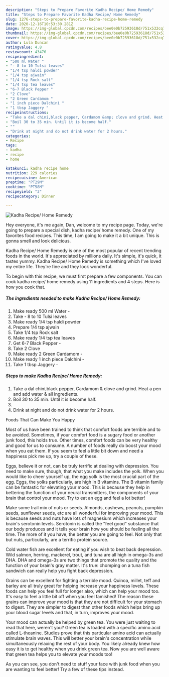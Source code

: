 ```yaml
---
description: "Steps to Prepare Favorite Kadha Recipe/ Home Remedy"
title: "Steps to Prepare Favorite Kadha Recipe/ Home Remedy"
slug: 1276-steps-to-prepare-favorite-kadha-recipe-home-remedy
date: 2020-12-16T10:53:30.281Z
image: https://img-global.cpcdn.com/recipes/bee0e0b72593618d/751x532cq70/kadha-recipe-home-remedy-recipe-main-photo.jpg
thumbnail: https://img-global.cpcdn.com/recipes/bee0e0b72593618d/751x532cq70/kadha-recipe-home-remedy-recipe-main-photo.jpg
cover: https://img-global.cpcdn.com/recipes/bee0e0b72593618d/751x532cq70/kadha-recipe-home-remedy-recipe-main-photo.jpg
author: Lula Duncan
ratingvalue: 4.8
reviewcount: 43476
recipeingredient:
- "500 ml Water "
- "- 8 to 10 Tulsi leaves"
- "1/4 tsp haldi powder"
- "1/4 tsp ajwain"
- "1/4 tsp Rock salt"
- "1/4 tsp tea leaves"
- "6-7 Black Pepper "
- "2 Clove"
- "2 Green Cardamom "
- "1 inch piece Dalchini "
- "1 tbsp Jaggery "
recipeinstructions:
- "Take a dal chini,black pepper, Cardamom &amp; clove and grind. Heat a pen and add water &amp; all ingredients."
- "Boil 30 to 35 min. Until it is become half."
- ""
- "Drink at night and do not drink water for 2 hours."
categories:
- Recipe
tags:
- kadha
- recipe
- home

katakunci: kadha recipe home 
nutrition: 229 calories
recipecuisine: American
preptime: "PT29M"
cooktime: "PT58M"
recipeyield: "3"
recipecategory: Dinner

---
```



![Kadha Recipe/ Home Remedy](https://img-global.cpcdn.com/recipes/bee0e0b72593618d/751x532cq70/kadha-recipe-home-remedy-recipe-main-photo.jpg)

Hey everyone, it's me again, Dan, welcome to my recipe page. Today, we're going to prepare a special dish, kadha recipe/ home remedy. One of my favorites food recipes. This time, I am going to make it a bit unique. This is gonna smell and look delicious.

Kadha Recipe/ Home Remedy is one of the most popular of recent trending foods in the world. It's appreciated by millions daily. It's simple, it's quick, it tastes yummy. Kadha Recipe/ Home Remedy is something which I've loved my entire life. They're fine and they look wonderful.




To begin with this recipe, we must first prepare a few components. You can cook kadha recipe/ home remedy using 11 ingredients and 4 steps. Here is how you cook that.

<!--inarticleads1-->

##### The ingredients needed to make Kadha Recipe/ Home Remedy:

1. Make ready 500 ml Water -
1. Take - 8 to 10 Tulsi leaves
1. Make ready 1/4 tsp haldi powder
1. Prepare 1/4 tsp ajwain
1. Take 1/4 tsp Rock salt
1. Make ready 1/4 tsp tea leaves
1. Get 6-7 Black Pepper -
1. Take 2 Clove
1. Make ready 2 Green Cardamom -
1. Make ready 1 inch piece Dalchini -
1. Take 1 tbsp Jaggery -




<!--inarticleads2-->

##### Steps to make Kadha Recipe/ Home Remedy:

1. Take a dal chini,black pepper, Cardamom &amp; clove and grind. Heat a pen and add water &amp; all ingredients.
1. Boil 30 to 35 min. Until it is become half.
1. 
1. Drink at night and do not drink water for 2 hours.




Foods That Can Make You Happy


Most of us have been trained to think that comfort foods are terrible and to be avoided. Sometimes, if your comfort food is a sugary food or another junk food, this holds true. Other times, comfort foods can be very healthy and good for us to consume. A number of foods really do boost your mood when you eat them. If you seem to feel a little bit down and need a happiness pick me up, try a couple of these.

Eggs, believe it or not, can be truly terrific at dealing with depression. You need to make sure, though, that what you make includes the yolk. When you would like to cheer yourself up, the egg yolk is the most crucial part of the egg. Eggs, the yolks particularly, are high in B vitamins. The B vitamin family can be fantastic for elevating your mood. This is because they help in bettering the function of your neural transmitters, the components of your brain that control your mood. Try to eat an egg and feel a lot better!

Make some trail mix of nuts or seeds. Almonds, cashews, peanuts, pumpkin seeds, sunflower seeds, etc are all wonderful for improving your mood. This is because seeds and nuts have lots of magnesium which increases your brain's serotonin levels. Serotonin is called the "feel good" substance that our body produces and it tells your brain how you should be feeling all the time. The more of it you have, the better you are going to feel. Not only that but nuts, particularly, are a terrific protein source.

Cold water fish are excellent for eating if you wish to beat back depression. Wild salmon, herring, mackerel, trout, and tuna are all high in omega-3s and DHA. DHA and omega-3s are two things that promote the quality and the function of your brain's gray matter. It's true: chomping on a tuna fish sandwich can really help you fight back depression. 

Grains can be excellent for fighting a terrible mood. Quinoa, millet, teff and barley are all truly great for helping increase your happiness levels. These foods can help you feel full for longer also, which can help your mood too. It's easy to feel a little bit off when you feel famished! The reason these grains can improve your mood is that they are not difficult for your stomach to digest. They are simpler to digest than other foods which helps bring up your blood sugar levels and that, in turn, improves your mood.

Your mood can actually be helped by green tea. You were just waiting to read that here, weren't you? Green tea is loaded with a specific amino acid called L-theanine. Studies prove that this particular amino acid can actually stimulate brain waves. This will better your brain's concentration while simultaneously relaxing the rest of your body. You likely already knew how easy it is to get healthy when you drink green tea. Now you are well aware that green tea helps you to elevate your moods too!

As you can see, you don't need to stuff your face with junk food when you are wanting to feel better! Try  a few  of  these  tips  instead.

